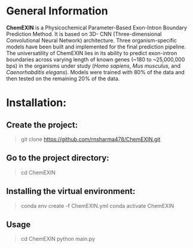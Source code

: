 # General Information
**ChemEXIN** is a Physicochemical Parameter-Based Exon-Intron Boundary Prediction Method. It is based on 3D- CNN (Three-dimensional Convolutional Neural Network) architecture. Three organism-specific models have been built and implemented for the final prediction pipeline. The universatility of ChemEXIN lies in its ability to predict exon-intron boundaries across varying length of known genes (~180 to ~25,000,000 bps) in the organisms under study (_Homo sapiens_, _Mus musculus_, and _Caenorhabditis elegans_). Models were trained with 80% of the data and then tested on the remaining 20% of the data.

# Installation:

## Create the project:
> git clone https://github.com/rnsharma478/ChemEXIN.git

## Go to the project directory:
> cd ChemEXIN

## Installing the virtual environment:
> conda env create -f ChemEXIN.yml
> conda activate ChemEXIN

## Usage

> cd ChemEXIN
> python main.py
